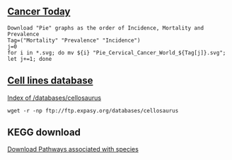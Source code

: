 ## [Cancer Today](https://gco.iarc.fr/today/online-analysis-pie?mode=cancer&mode_population=continents&population=900&sex=2&cancer=29&type=2&statistic=0&prevalence=1&color_palette=default)

	Download "Pie" graphs as the order of Incidence, Mortality and Prevalence
	Tag=("Mortality" "Prevalence" "Incidence")
	j=0
	for i in *.svg; do mv ${i} "Pie_Cervical_Cancer_World_${Tag[j]}.svg"; let j+=1; done

## [Cell lines database](https://www.biostars.org/p/282423/)

[Index of /databases/cellosaurus](ftp://ftp.expasy.org/databases/cellosaurus)

```
wget -r -np ftp://ftp.expasy.org/databases/cellosaurus
```

## KEGG download

[Download Pathways associated with species](https://www.biostars.org/p/98922/)
